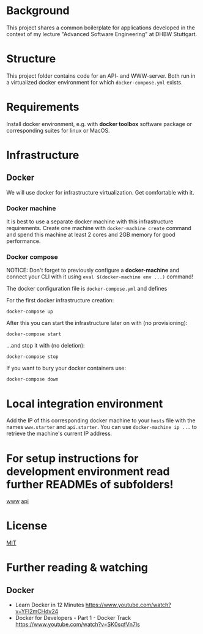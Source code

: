 # Background
This project shares a common boilerplate for applications developed in the context of my lecture "Advanced Software Engineering" at DHBW Stuttgart.

# Structure
This project folder contains code for an API- and WWW-server. Both run in a virtualized docker environment for which `docker-compose.yml` exists.

# Requirements 
Install docker environment, e.g. with __docker toolbox__ software package or corresponding suites for linux or MacOS.

# Infrastructure
## Docker
We will use docker for infrastructure virtualization. 
Get comfortable with it.

### Docker machine
It is best to use a separate docker machine with this infrastructure requirements.
Create one machine with `docker-machine create` command and spend this machine at least 2 cores and 2GB memory for good performance.

### Docker compose
NOTICE: Don't forget to previously configure a __docker-machine__ and connect your CLI with it using `eval $(docker-machine env ...)` command!

The docker configuration file is `docker-compose.yml` and defines 

For the first docker infrastructure creation:

    docker-compose up
    
After this you can start the infrastructure later on with (no provisioning):
	
	docker-compose start
    
...and stop it with (no deletion):

    docker-compose stop 
	
If you want to bury your docker containers use:

	docker-compose down
	
# Local integration environment
Add the IP of this corresponding docker machine to your `hosts` file with the names `www.starter` and `api.starter`.
You can use `docker-machine ip ...` to retrieve the machine's current IP address. 

# For setup instructions for development environment read further READMEs of subfolders!
[www](/www/README.md)
[api](/api/README.md)

# License
 [MIT](/LICENSE)

# Further reading & watching
## Docker 
* Learn Docker in 12 Minutes
https://www.youtube.com/watch?v=YFl2mCHdv24
* Docker for Developers - Part 1 - Docker Track
https://www.youtube.com/watch?v=SK0sqfVn7ls
